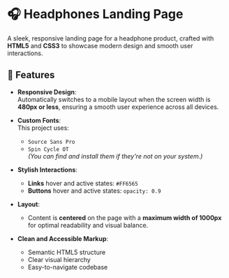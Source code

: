 # 🎧 Headphones Landing Page

A sleek, responsive landing page for a headphone product, crafted with **HTML5** and **CSS3** to showcase modern design and smooth user interactions.

## 🚀 Features

- **Responsive Design**:  
  Automatically switches to a mobile layout when the screen width is **480px or less**, ensuring a smooth user experience across all devices.

- **Custom Fonts**:  
  This project uses:
  - `Source Sans Pro`
  - `Spin Cycle OT`  
  *(You can find and install them if they're not on your system.)*

- **Stylish Interactions**:
  - **Links** hover and active states: `#FF6565`
  - **Buttons** hover and active states: `opacity: 0.9`

- **Layout**:
  - Content is **centered** on the page with a **maximum width of 1000px** for optimal readability and visual balance.

- **Clean and Accessible Markup**:
  - Semantic HTML5 structure
  - Clear visual hierarchy
  - Easy-to-navigate codebase




